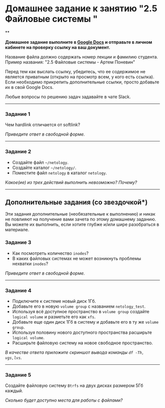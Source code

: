 # Домашнее задание к занятию "2.5 Файловые системы "

**

**Домашнее задание выполните в [Google Docs](https://docs.google.com/) и отправьте в личном кабинете на проверку ссылку на ваш документ.**

Название файла должно содержать номер лекции и фамилию студента. Пример названия: "2.5 Файловые системы - Артем Поневин"

Перед тем как выслать ссылку, убедитесь, что ее содержимое не является приватным (открыто на просмотр всем, у кого есть ссылка). Если необходимо прикрепить дополнительные ссылки, просто добавьте их в свой Google Docs.

Любые вопросы по решению задач задавайте в чате Slack.

---

### Задание 1

Чем hardlink отличается от softlink?

*Приведите ответ в свободной форме.*

---

### Задание 2

* Создайте файл `~/netology`.
* Создайте каталог `~/netology/`.
* Поместите файл `netology` в каталог `netology`.

*Какое(ие) из трех действий выполнить невозможно? Почему?*

---

## Дополнительные задания (со звездочкой*)
Эти задания дополнительные (необязательные к выполнению) и никак не повлияют на получение вами зачета по этому домашнему заданию. Вы можете их выполнить, если хотите глубже и/или шире разобраться в материале.

### Задание 3

* Как посмотреть количество `inodes`?
* В каких файловых системах не может возникнуть проблемы нехватки `inodes`?

*Приведите ответ в свободной форме.*

---

### Задание 4

* Подключите к системе новый диск 1Гб.
* Добавьте его в новую `volume group` с названием `netology_test`.
* Используя всё доступное пространство в `volume group` создайте `logical volume` и разметьте его как `xfs`.
* Добавьте еще один диск 1Гб в систему и добавьте его в ту же `volume group`.
* Используя половину нового доступного пространства расширьте `logical volume`.
* Расширьте файловую систему на новое свободное пространство.

*В качестве ответа приложите скриншот вывода команды `df -Th, vgs,lvs`.*

---

### Задание 5

Создайте файловую систему `Btrfs` на двух дисках размером 5Гб каждый.

*Сколько будет доступно места для работы с файлами?*
